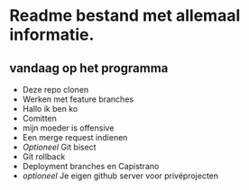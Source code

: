 # Readme bestand met allemaal informatie.
## vandaag op het programma

- Deze repo clonen
- Werken met feature branches
- Hallo ik ben ko
- Comitten
- mijn moeder is offensive
- Een merge request indienen
- *Optioneel* Git bisect
- Git rollback
- Deployment branches en Capistrano
- *optioneel* Je eigen github server voor privéprojecten

